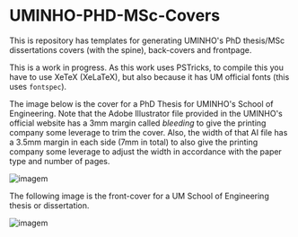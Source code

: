 # UMINHO-PHD-MSc-Covers
This is repository has templates for generating UMINHO's PhD thesis/MSc dissertations covers (with the spine), back-covers and frontpage.

This is a work in progress. As this work uses PSTricks, to compile this you have to use XeTeX (XeLaTeX), but also because it has UM official fonts (this uses `fontspec`).

The image below is the cover for a PhD Thesis for UMINHO's School of Engineering. Note that the Adobe Illustrator file provided in the UMINHO's official website has a 3mm margin called *bleeding* to give the printing company some leverage to trim the cover. Also, the width of that AI file has a 3.5mm margin in each side (7mm in total) to also give the printing company some leverage to adjust the width in accordance with the paper type and number of pages.

![imagem](https://user-images.githubusercontent.com/944511/144550137-d5769a35-1cb7-4099-a44e-0273a6009470.png)

The following image is the front-cover for a UM School of Engineering thesis or dissertation. 

![imagem](https://user-images.githubusercontent.com/944511/144553355-568b7e34-7cb4-4ba2-bbad-aae150cccdce.png)





